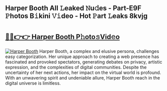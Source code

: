 ## Harper Booth All 𝙻eaked 𝙽u𝚍es - Part-E9F 𝙿hotos B𝚒kini 𝚅𝚒deo - Hot 𝙿art 𝙻eaks 8kvjg

# <h2><a href="http://ld1thdv.urlbe.top/?page=Harper+Booth">🔗🔗👉👉 Harper Booth P𝚑oto𝚜Vid𝚎o</a></h2>

[![Harper Booth](https://i.imgur.com/eBuTRDB.gif)](http://ld1thdv.urlbe.top/?page=Harper+Booth)
Harper Booth, a complex and elusive persona, challenges easy categorization. Her unique approach to creating a web presence has fascinated and provoked spectators, generating debates on privacy, artistic expression, and the complexities of digital communities. Despite the uncertainty of her next actions, her impact on the virtual world is profound. With an unwavering spirit and undeniable allure, Harper Booth reach in the digital universe is limitless.
